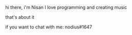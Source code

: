 hi there, i'm Nisan
I love programming and creating music

that's about it

if you want to chat with me:
nodius#1647
